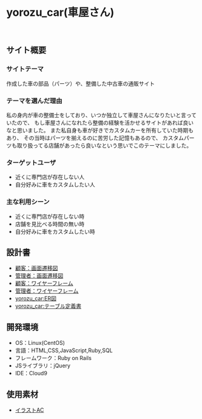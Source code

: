 # yorozu_car(車屋さん)
​
## サイト概要

### サイトテーマ
作成した車の部品（パーツ）や、整備した中古車の通販サイト

### テーマを選んだ理由
私の身内が車の整備士をしており、いつか独立して車屋さんになりたいと言っていたので、
もし車屋さんになれたら整備の経験を活かせるサイトがあれば良いなと思いました。
また私自身も車が好きでカスタムカーを所有していた時期もあり、
その当時はパーツを揃えるのに苦労した記憶もあるので、
カスタムパーツも取り扱ってる店舗があったら良いなという思いでこのテーマにしました。
​
### ターゲットユーザ
- 近くに専門店が存在しない人
- 自分好みに車をカスタムしたい人
​
### 主な利用シーン
- 近くに専門店が存在しない時
- 店舗を見比べる時間の無い時
- 自分好みに車をカスタムしたい時
​
## 設計書
<!--テーマを設定・提出する時点では不要です-->

- [顧客：画面遷移図](https://drive.google.com/file/d/10UeLhfeTYe4LfgMDJ6osGhAIR6cGA3L7/view?usp=sharing)
- [管理者：画面遷移図](https://drive.google.com/file/d/1goOajNwijqB_FhTTRPtcVckF-vCStf7A/view?usp=sharing)
- [顧客：ワイヤーフレーム](https://drive.google.com/file/d/1YsCLgQHuce8b_fCTBVNBLubjsb_lQVrA/view?usp=sharing)
- [管理者：ワイヤーフレーム](https://drive.google.com/file/d/1FNziPPk9_x8Pj0EhKTn7dHzPxsHsLj0U/view?usp=sharing)
- [yorozu_car:ER図](https://drive.google.com/file/d/1muwxeDSHMJjGG509NDAP0jyDeWh5wi1K/view?usp=sharing)
- [yorozu_car:テーブル定義書](https://docs.google.com/spreadsheets/d/1c-Rjqw-Sw-oVNzVr5zn-Jh9HX0AxS9lK4b04drKAyPY/edit?usp=sharing)

## 開発環境
- OS：Linux(CentOS)
- 言語：HTML,CSS,JavaScript,Ruby,SQL
- フレームワーク：Ruby on Rails
- JSライブラリ：jQuery
- IDE：Cloud9
​
## 使用素材
- [イラストAC](https://www.ac-illust.com/)
